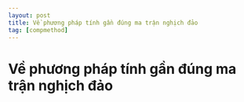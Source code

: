 ```yaml
---
layout: post
title: Về phương pháp tính gần đúng ma trận nghịch đảo
tag: [compmethod]
---
```

# Về phương pháp tính gần đúng ma trận nghịch đảo
